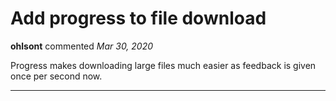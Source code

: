 # Add progress to file download

**ohlsont** commented *Mar 30, 2020*

Progress makes downloading large files much easier as feedback
is given once per second now.
<br />
***


